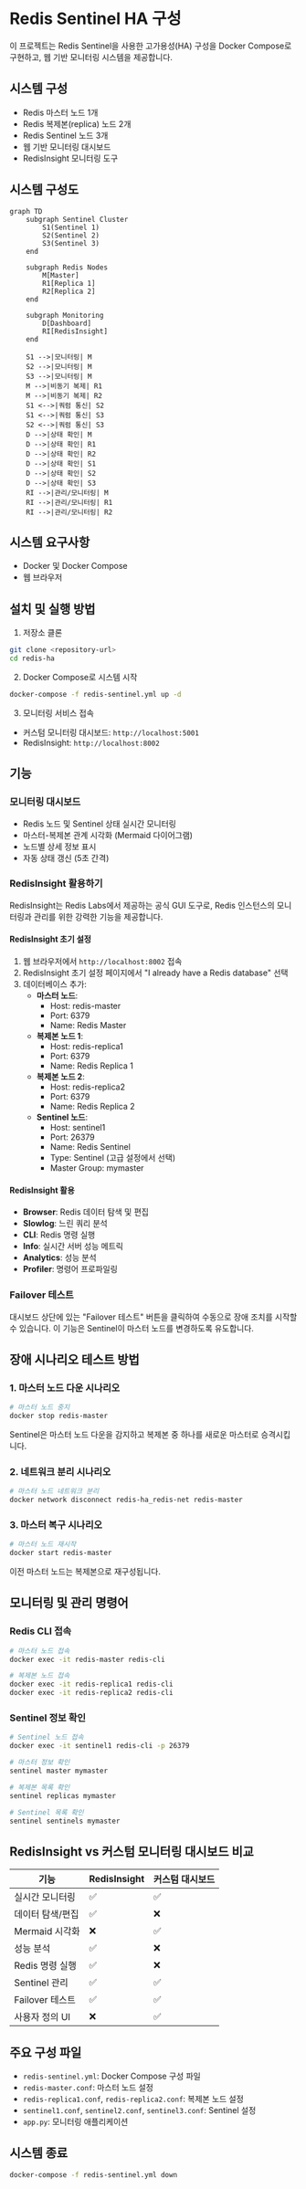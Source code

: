 # Redis Sentinel HA 구성

이 프로젝트는 Redis Sentinel을 사용한 고가용성(HA) 구성을 Docker Compose로 구현하고, 웹 기반 모니터링 시스템을 제공합니다.

## 시스템 구성

- Redis 마스터 노드 1개
- Redis 복제본(replica) 노드 2개
- Redis Sentinel 노드 3개
- 웹 기반 모니터링 대시보드
- RedisInsight 모니터링 도구

## 시스템 구성도

```mermaid
graph TD
    subgraph Sentinel Cluster
        S1(Sentinel 1)
        S2(Sentinel 2)
        S3(Sentinel 3)
    end

    subgraph Redis Nodes
        M[Master]
        R1[Replica 1]
        R2[Replica 2]
    end

    subgraph Monitoring
        D[Dashboard]
        RI[RedisInsight]
    end

    S1 -->|모니터링| M
    S2 -->|모니터링| M
    S3 -->|모니터링| M
    M -->|비동기 복제| R1
    M -->|비동기 복제| R2
    S1 <-->|쿼럼 통신| S2
    S1 <-->|쿼럼 통신| S3
    S2 <-->|쿼럼 통신| S3
    D -->|상태 확인| M
    D -->|상태 확인| R1
    D -->|상태 확인| R2
    D -->|상태 확인| S1
    D -->|상태 확인| S2
    D -->|상태 확인| S3
    RI -->|관리/모니터링| M
    RI -->|관리/모니터링| R1
    RI -->|관리/모니터링| R2
```

## 시스템 요구사항

- Docker 및 Docker Compose
- 웹 브라우저

## 설치 및 실행 방법

1. 저장소 클론

```bash
git clone <repository-url>
cd redis-ha
```

2. Docker Compose로 시스템 시작

```bash
docker-compose -f redis-sentinel.yml up -d
```

3. 모니터링 서비스 접속

- 커스텀 모니터링 대시보드: `http://localhost:5001`
- RedisInsight: `http://localhost:8002`

## 기능

### 모니터링 대시보드

- Redis 노드 및 Sentinel 상태 실시간 모니터링
- 마스터-복제본 관계 시각화 (Mermaid 다이어그램)
- 노드별 상세 정보 표시
- 자동 상태 갱신 (5초 간격)

### RedisInsight 활용하기

RedisInsight는 Redis Labs에서 제공하는 공식 GUI 도구로, Redis 인스턴스의 모니터링과 관리를 위한 강력한 기능을 제공합니다.

#### RedisInsight 초기 설정

1. 웹 브라우저에서 `http://localhost:8002` 접속
2. RedisInsight 초기 설정 페이지에서 "I already have a Redis database" 선택
3. 데이터베이스 추가:
   - **마스터 노드**:
     - Host: redis-master
     - Port: 6379
     - Name: Redis Master
   - **복제본 노드 1**:
     - Host: redis-replica1
     - Port: 6379
     - Name: Redis Replica 1
   - **복제본 노드 2**:
     - Host: redis-replica2
     - Port: 6379
     - Name: Redis Replica 2
   - **Sentinel 노드**:
     - Host: sentinel1
     - Port: 26379
     - Name: Redis Sentinel
     - Type: Sentinel (고급 설정에서 선택)
     - Master Group: mymaster

#### RedisInsight 활용

- **Browser**: Redis 데이터 탐색 및 편집
- **Slowlog**: 느린 쿼리 분석
- **CLI**: Redis 명령 실행
- **Info**: 실시간 서버 성능 메트릭
- **Analytics**: 성능 분석
- **Profiler**: 명령어 프로파일링

### Failover 테스트

대시보드 상단에 있는 "Failover 테스트" 버튼을 클릭하여 수동으로 장애 조치를 시작할 수 있습니다. 이 기능은 Sentinel이 마스터 노드를 변경하도록 유도합니다.

## 장애 시나리오 테스트 방법

### 1. 마스터 노드 다운 시나리오

```bash
# 마스터 노드 중지
docker stop redis-master
```

Sentinel은 마스터 노드 다운을 감지하고 복제본 중 하나를 새로운 마스터로 승격시킵니다.

### 2. 네트워크 분리 시나리오

```bash
# 마스터 노드 네트워크 분리
docker network disconnect redis-ha_redis-net redis-master
```

### 3. 마스터 복구 시나리오

```bash
# 마스터 노드 재시작
docker start redis-master
```

이전 마스터 노드는 복제본으로 재구성됩니다.

## 모니터링 및 관리 명령어

### Redis CLI 접속

```bash
# 마스터 노드 접속
docker exec -it redis-master redis-cli

# 복제본 노드 접속
docker exec -it redis-replica1 redis-cli
docker exec -it redis-replica2 redis-cli
```

### Sentinel 정보 확인

```bash
# Sentinel 노드 접속
docker exec -it sentinel1 redis-cli -p 26379

# 마스터 정보 확인
sentinel master mymaster

# 복제본 목록 확인
sentinel replicas mymaster

# Sentinel 목록 확인
sentinel sentinels mymaster
```

## RedisInsight vs 커스텀 모니터링 대시보드 비교

| 기능 | RedisInsight | 커스텀 대시보드 |
|-----|-------------|----------------|
| 실시간 모니터링 | ✅ | ✅ |
| 데이터 탐색/편집 | ✅ | ❌ |
| Mermaid 시각화 | ❌ | ✅ |
| 성능 분석 | ✅ | ❌ |
| Redis 명령 실행 | ✅ | ❌ |
| Sentinel 관리 | ✅ | ✅ |
| Failover 테스트 | ✅ | ✅ |
| 사용자 정의 UI | ❌ | ✅ |

## 주요 구성 파일

- `redis-sentinel.yml`: Docker Compose 구성 파일
- `redis-master.conf`: 마스터 노드 설정
- `redis-replica1.conf`, `redis-replica2.conf`: 복제본 노드 설정
- `sentinel1.conf`, `sentinel2.conf`, `sentinel3.conf`: Sentinel 설정
- `app.py`: 모니터링 애플리케이션

## 시스템 종료

```bash
docker-compose -f redis-sentinel.yml down
```